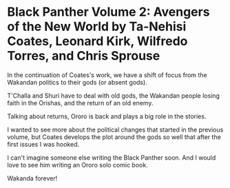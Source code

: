 # Black Panther Volume 2: Avengers of the New World by Ta-Nehisi Coates, Leonard Kirk, Wilfredo Torres, and Chris Sprouse

In the continuation of Coates's work, we have a shift of focus from the Wakandan politics to their gods (or absent gods).

T'Challa and Shuri have to deal with old gods, the Wakandan people losing faith in the Orishas, and the return of an old enemy.

Talking about returns, Ororo is back and plays a big role in the stories.

I wanted to see more about the political changes that started in the previous volume, but Coates develops the plot around the gods so well that after the first issues I was hooked.

I can't imagine someone else writing the Black Panther soon. And I would love to see him writing an Ororo solo comic book.

Wakanda forever!
